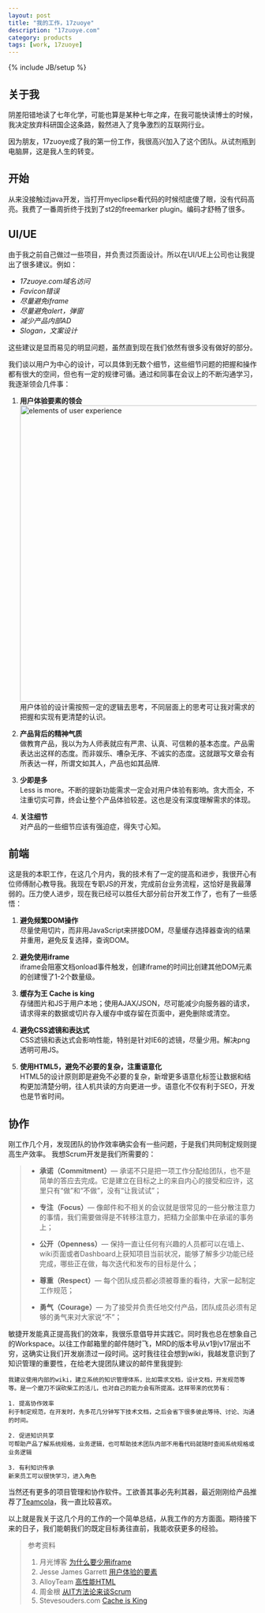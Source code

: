 ```yaml
---
layout: post
title: "我的工作，17zuoye"
description: "17zuoye.com"
category: products 
tags: [work, 17zuoye]
---
```

{% include JB/setup %}

## 关于我

阴差阳错地读了七年化学，可能也算是某种七年之痒，在我可能快读博士的时候，我决定放弃科研国企这条路，毅然进入了竞争激烈的互联网行业。

因为朋友，17zuoye成了我的第一份工作，我很高兴加入了这个团队。从试剂瓶到电脑屏，这是我人生的转变。

## 开始
从来没接触过java开发，当打开myeclipse看代码的时候彻底傻了眼，没有代码高亮。我费了一番周折终于找到了st2的freemarker plugin。编码才舒畅了很多。
      
## UI/UE
由于我之前自己做过一些项目，并负责过页面设计。所以在UI/UE上公司也让我提出了很多建议。例如：

* *17zuoye.com域名访问*  
* *Favicon错误*   
* *尽量避免iframe*  
* *尽量避免alert，弹窗*  
* *减少产品内部AD*  
* *Slogan，文案设计*  
  
这些建议是显而易见的明显问题，虽然直到现在我们依然有很多没有做好的部分。
  
我们谈以用户为中心的设计，可以具体到无数个细节，这些细节问题的把握和操作都有很大的空间，但也有一定的规律可循。通过和同事在会议上的不断沟通学习，我逐渐领会几件事：

1. **用户体验要素的领会**  
	<img src="http://linblog.b0.upaiyun.com/lin/17zuoye/elements.png" width='600' alt='elements of user experience'/>  
	用户体验的设计需按照一定的逻辑去思考，不同层面上的思考可让我对需求的把握和实现有更清楚的认识。 
    
2. **产品背后的精神气质**  
	做教育产品，我以为为人师表就应有严肃、认真、可信赖的基本态度。产品需表达出这样的态度。而非娱乐、嘈杂无序、不诚实的态度。这就跟写文章会有所表达一样，所谓文如其人，产品也如其品牌.  
  
3. **少即是多**  
	Less is more。不断的提新功能需求一定会对用户体验有影响。贪大而全，不注重切实可靠，终会让整个产品体验较差。这也是没有深度理解需求的体现。  
      
4. **关注细节**  
	对产品的一些细节应该有强迫症，得失寸心知。  

## 前端 
这是我的本职工作，在这几个月内，我的技术有了一定的提高和进步，我很开心有位师傅耐心教导我。我现在专职JS的开发，完成前台业务流程，这恰好是我最薄弱的。压力使人进步，现在我已经可以胜任大部分前台开发工作了，也有了一些感悟：
  
1. **避免频繁DOM操作**   
  尽量使用切片，而非用JavaScript来拼接DOM，尽量缓存选择器查询的结果并重用，避免反复选择，查询DOM。
      
2. **避免使用iframe**   
  iframe会阻塞文档onload事件触发，创建iframe的时间比创建其他DOM元素的创建慢了1-2个数量级。  
  
3. **缓存为王 Cache is king**   
  存储图片和JS于用户本地；使用AJAX/JSON，尽可能减少向服务器的请求，请求得来的数据或切片存入缓存中或存留在页面中，避免删除或清空。
  
4. **避免CSS滤镜和表达式**   
  CSS滤镜和表达式会影响性能，特别是针对IE6的滤镜，尽量少用。解决png透明可用JS。
  
5. **使用HTML5，避免不必要的复杂，注重语意化**   
  HTML5的设计原则即是避免不必要的复杂，新增更多语意化标签让数据和结构更加清楚分明，往人机共读的方向更进一步。语意化不仅有利于SEO，开发也是节省时间。
    

## 协作
刚工作几个月，发现团队的协作效率确实会有一些问题，于是我们共同制定规则提高生产效率。
我想Scrum开发是我们所需要的：
> * **承诺（Commitment）**— 承诺不只是把一项工作分配给团队，也不是简单的答应去完成。它是建立在目标之上的来自内心的接受和应许，这里只有“做”和“不做”，没有“让我试试”；  
> 
> * **专注（Focus）**— 像邮件和不相关的会议就是很常见的一些分散注意力的事情，我们需要做得是不转移注意力，把精力全部集中在承诺的事务上；  
> 
> * **公开（Openness）**— 保持一直让任何有兴趣的人员都可以在墙上、wiki页面或者Dashboard上获知项目当前状况，能够了解多少功能已经完成，哪些正在做，每次迭代和发布的目标是什么；  
> 
> * **尊重（Respect）**— 每个团队成员都必须被尊重的看待，大家一起制定工作规范； 
> 
> * **勇气（Courage）**— 为了接受并负责任地交付产品，团队成员必须有足够的勇气来对大家说“不”；
 
敏捷开发能真正提高我们的效率，我很乐意倡导并实践它。同时我也总在想象自己的Workspace。以往工作邮箱里的邮件随时飞，MRD的版本号从v1到v17层出不穷，这确实让我们开发崩溃过一段时间。这时我往往会想到wiki，我越发意识到了知识管理的重要性，在给老大提团队建议的邮件里我提到:

	我建议使用内部的wiki，建立系统的知识管理体系，比如需求文档，设计文档，开发规范等等。是一个磨刀不误砍柴工的活儿，也对自己的能力会有所提高。这样带来的优势有：  
	
	1. 提高协作效率  
	利于制定规范，在开发时，先多花几分钟写下技术文档，之后会省下很多彼此等待、讨论、沟通的时间。  
	
	2. 促进知识共享   
	可帮助产品了解系统规格，业务逻辑，也可帮助技术团队内部不用看代码就随时查阅系统规格或业务逻辑  
	
	3. 有利知识传承  
	新来员工可以很快学习，进入角色  

当然还有更多的项目管理和协作软件。工欲善其事必先利其器，最近刚刚给产品推荐了[Teamcola](https://teamcola.com)，我一直比较喜欢。  
 
以上就是我关于这几个月的工作的一个简单总结，从我工作的方方面面。期待接下来的日子，我们能朝我们的既定目标勇往直前，我能收获更多的经验。

> 参考资料
> 
> 1. 月光博客  [为什么要少用iframe](http://www.williamlong.info/archives/3136.html)
> 2. Jesse James Garrett [用户体验的要素](http://book.douban.com/subject/2297549/)
> 3. AlloyTeam [高性能HTML](http://www.alloyteam.com/2012/10/high-performance-html/)
> 4. 周金根  [从IT方法论来谈Scrum](http://www.cnblogs.com/zhoujg/archive/2009/08/08/1541991.html)
> 5. Stevesouders.com [Cache is King](http://www.stevesouders.com/blog/2012/10/11/cache-is-king/)